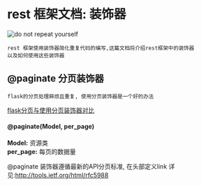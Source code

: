 rest 框架文档: 装饰器
===
![do not repeat yourself](http://7xj431.com1.z0.glb.clouddn.com/10.30.24.png)

    rest 框架使用装饰器简化重复代码的编写,这篇文档将介绍rest框架中的装饰器
    以及如何使用这些装饰器

## @paginate 分页装饰器

    flask的分页处理麻烦且重复, 使用分页装饰器是一个好的办法

[flask分页与使用分页装饰器对比](https://github.com/neo1218/rest/blob/master/doc%2Fcode%2Fpaginate.py)
#### @paginate(Model, per_page)
<strong>Model:</strong> 资源类 <br/>
<strong>per_page:</strong> 每页的数据量 <br/>

@paginate 装饰器遵循最新的API分页标准, 在头部定义link
详见:http://tools.ietf.org/html/rfc5988
